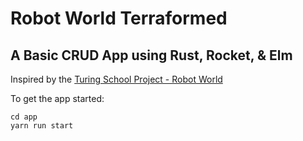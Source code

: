 # Robot World Terraformed
## A Basic CRUD App using Rust, Rocket, & Elm

Inspired by the [Turing School Project - Robot World](https://github.com/turingschool-examples/robot-world)

To get the app started:
```
cd app
yarn run start
```
